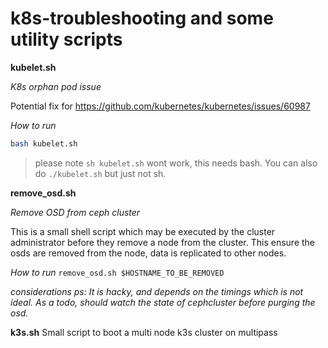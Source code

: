 # k8s-troubleshooting and some utility scripts

**kubelet.sh**

_K8s orphan pod issue_

Potential fix for https://github.com/kubernetes/kubernetes/issues/60987

_How to run_

```sh
bash kubelet.sh
```
> please note `sh kubelet.sh` wont work, this needs bash. You can also do `./kubelet.sh` but just not sh.


**remove_osd.sh**

_Remove OSD from ceph cluster_

This is a small shell script which may be executed by the cluster administrator before they remove a node from the cluster.
This ensure the osds are removed from the node, data is replicated to other nodes.

_How to run_
`remove_osd.sh $HOSTNAME_TO_BE_REMOVED`


_considerations_
*ps: It is hacky, and depends on the timings which is not ideal. As a todo, should watch the state of cephcluster before purging the osd.*


**k3s.sh**
Small script to boot a multi node k3s cluster on multipass
